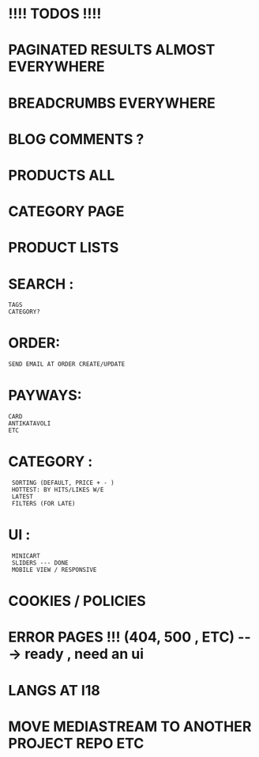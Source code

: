 # !!!! TODOS !!!!

# PAGINATED RESULTS ALMOST EVERYWHERE
# BREADCRUMBS EVERYWHERE
# BLOG COMMENTS ?
# PRODUCTS ALL
# CATEGORY PAGE
# PRODUCT LISTS

# SEARCH :
```
TAGS
CATEGORY?
```

# ORDER:
```
SEND EMAIL AT ORDER CREATE/UPDATE
```
# PAYWAYS:
```
CARD
ANTIKATAVOLI
ETC
```

# CATEGORY :
```
 SORTING (DEFAULT, PRICE + - )
 HOTTEST: BY HITS/LIKES W/E
 LATEST
 FILTERS (FOR LATE)
```

# UI :
```
 MINICART
 SLIDERS --- DONE
 MOBILE VIEW / RESPONSIVE
```

# COOKIES / POLICIES
# ERROR PAGES !!! (404, 500 , ETC) ---> ready , need an ui
# LANGS AT I18

# MOVE MEDIASTREAM TO ANOTHER PROJECT REPO ETC
